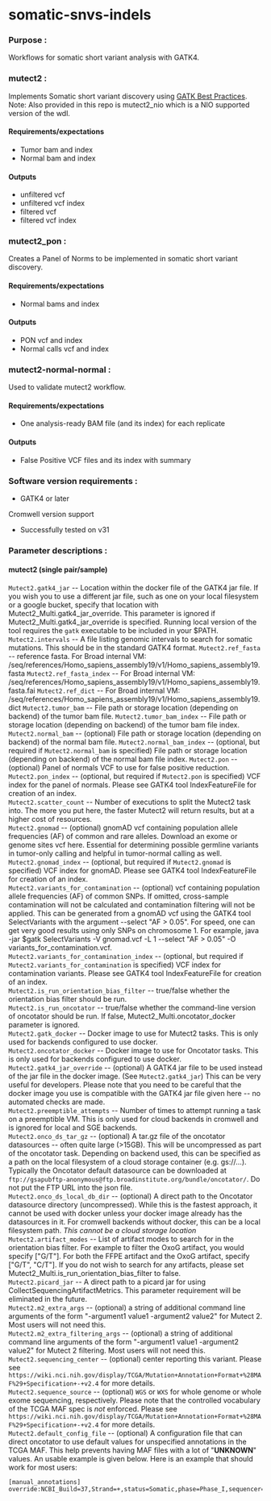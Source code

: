 # somatic-snvs-indels

### Purpose : 
Workflows for somatic short variant analysis with GATK4. 

### mutect2 :
Implements Somatic short variant discovery using [GATK Best Practices](https://software.broadinstitute.org/gatk/best-practices/workflow).
Note: Also provided in this repo is mutect2_nio which is a NIO supported version of the wdl.  

#### Requirements/expectations
- Tumor bam and index
- Normal bam and index

#### Outputs 
- unfiltered vcf 
- unfiltered vcf index 
- filtered vcf 
- filtered vcf index 

### mutect2_pon :
Creates a Panel of Norms to be implemented in somatic short variant discovery. 

#### Requirements/expectations
- Normal bams and index

#### Outputs 
- PON vcf and index
- Normal calls vcf and index

### mutect2-normal-normal :
Used to validate mutect2 workflow.

#### Requirements/expectations
- One analysis-ready BAM file (and its index) for each replicate

#### Outputs
- False Positive VCF files and its index with summary  
     
### Software version requirements :
- GATK4 or later 

Cromwell version support 
- Successfully tested on v31


### Parameter descriptions :
#### mutect2 (single pair/sample)  


``Mutect2.gatk4_jar`` -- Location within the docker file of the GATK4 jar file. If you wish you to use a different jar file, such as one on your local filesystem or a google bucket, specify that location with Mutect2_Multi.gatk4_jar_override. This parameter is ignored if Mutect2_Multi.gatk4_jar_override is specified. Running local version of the tool requires the `gatk` executable to be included in your $PATH. 
``Mutect2.intervals`` -- A file listing genomic intervals to search for somatic mutations. This should be in the standard GATK4 format. 
``Mutect2.ref_fasta`` -- reference fasta. For Broad internal VM: /seq/references/Homo_sapiens_assembly19/v1/Homo_sapiens_assembly19.fasta 
``Mutect2.ref_fasta_index`` -- For Broad internal VM: /seq/references/Homo_sapiens_assembly19/v1/Homo_sapiens_assembly19.fasta.fai 
``Mutect2.ref_dict`` -- For Broad internal VM: /seq/references/Homo_sapiens_assembly19/v1/Homo_sapiens_assembly19.dict 
``Mutect2.tumor_bam`` -- File path or storage location (depending on backend) of the tumor bam file. 
``Mutect2.tumor_bam_index`` -- File path or storage location (depending on backend) of the tumor bam file index. 
``Mutect2.normal_bam`` -- (optional) File path or storage location (depending on backend) of the normal bam file. 
``Mutect2.normal_bam_index`` -- (optional, but required if ``Mutect2.normal_bam`` is specified) File path or storage location (depending on backend) of the normal bam file index. 
``Mutect2.pon`` -- (optional) Panel of normals VCF to use for false positive reduction.  
``Mutect2.pon_index`` -- (optional, but required if ``Mutect2.pon`` is specified) VCF index for the panel of normals. Please see GATK4 tool IndexFeatureFile for creation of an index.  
``Mutect2.scatter_count`` -- Number of executions to split the Mutect2 task into. The more you put here, the faster Mutect2 will return results, but at a higher cost of resources.  
``Mutect2.gnomad`` -- (optional) gnomAD vcf containing population allele frequencies (AF) of common and rare alleles. Download an exome or genome sites vcf here. Essential for determining possible germline variants in tumor-only calling and helpful in tumor-normal calling as well.  
``Mutect2.gnomad_index`` -- (optional, but required if ``Mutect2.gnomad`` is specified) VCF index for gnomAD. Please see GATK4 tool IndexFeatureFile for creation of an index.  
``Mutect2.variants_for_contamination`` -- (optional) vcf containing population allele frequencies (AF) of common SNPs. If omitted, cross-sample contamination will not be calculated and contamination filtering will not be applied. This can be generated from a gnomAD vcf using the GATK4 tool SelectVariants with the argument --select "AF > 0.05". For speed, one can get very good results using only SNPs on chromosome 1. For example, java -jar $gatk SelectVariants -V gnomad.vcf -L 1 --select "AF > 0.05" -O variants_for_contamination.vcf.  
``Mutect2.variants_for_contamination_index`` -- (optional, but required if ``Mutect2.variants_for_contamination`` is specified) VCF index for contamination variants. Please see GATK4 tool IndexFeatureFile for creation of an index.  
``Mutect2.is_run_orientation_bias_filter`` -- true/false whether the orientation bias filter should be run.  
``Mutect2.is_run_oncotator`` -- true/false whether the command-line version of oncotator should be run. If false, Mutect2_Multi.oncotator_docker parameter is ignored.  
``Mutect2.gatk_docker`` -- Docker image to use for Mutect2 tasks. This is only used for backends configured to use docker.  
``Mutect2.oncotator_docker`` -- Docker image to use for Oncotator tasks. This is only used for backends configured to use docker.  
``Mutect2.gatk4_jar_override`` -- (optional) A GATK4 jar file to be used instead of the jar file in the docker image. (See ``Mutect2.gatk4_jar``) This can be very useful for developers. Please note that you need to be careful that the docker image you use is compatible with the GATK4 jar file given here -- no automated checks are made.  
``Mutect2.preemptible_attempts`` -- Number of times to attempt running a task on a preemptible VM. This is only used for cloud backends in cromwell and is ignored for local and SGE backends.  
``Mutect2.onco_ds_tar_gz`` -- (optional)  A tar.gz file of the oncotator datasources -- often quite large (>15GB).  This will be uncompressed as part of the oncotator task.  Depending on backend used, this can be specified as a path on the local filesystem of a cloud storage container (e.g. gs://...).  Typically the Oncotator default datasource can be downloaded at ``ftp://gsapubftp-anonymous@ftp.broadinstitute.org/bundle/oncotator/``.  Do not put the FTP URL into the json file.  
``Mutect2.onco_ds_local_db_dir`` -- (optional)  A direct path to the Oncotator datasource directory (uncompressed).  While this is the fastest approach, it cannot be used with docker unless your docker image already has the datasources in it.  For cromwell backends without docker, this can be a local filesystem path.  *This cannot be a cloud storage location*  
``Mutect2.artifact_modes`` -- List of artifact modes to search for in the orientation bias filter. For example to filter the OxoG artifact, you would specify ["G/T"]. For both the FFPE artifact and the OxoG artifact, specify ["G/T", "C/T"]. If you do not wish to search for any artifacts, please set Mutect2_Multi.is_run_orientation_bias_filter to false.  
``Mutect2.picard_jar`` -- A direct path to a picard jar for using CollectSequencingArtifactMetrics. This parameter requirement will be eliminated in the future.  
``Mutect2.m2_extra_args`` -- (optional) a string of additional command line arguments of the form "-argument1 value1 -argument2 value2" for Mutect 2. Most users will not need this.  
``Mutect2.m2_extra_filtering_args`` -- (optional) a string of additional command line arguments of the form "-argument1 value1 -argument2 value2" for Mutect 2 filtering. Most users will not need this.  
``Mutect2.sequencing_center`` -- (optional) center reporting this variant.     Please see ``https://wiki.nci.nih.gov/display/TCGA/Mutation+Annotation+Format+%28MAF%29+Specification+-+v2.4`` for more details.  
``Mutect2.sequence_source`` -- (optional)  ``WGS`` or ``WXS`` for whole genome or whole exome sequencing, respectively.  Please note that the controlled vocabulary of the TCGA MAF spec is *not* enforced.  Please see ``https://wiki.nci.nih.gov/display/TCGA/Mutation+Annotation+Format+%28MAF%29+Specification+-+v2.4`` for more details.  
``Mutect2.default_config_file`` -- (optional)  A configuration file that can direct oncotator to use default values for unspecified annotations in the TCGA MAF.  This help prevents having MAF files with a lot of "__UNKNOWN__" values.  An usable example is given below.  Here is an example that should work for most users:
```
[manual_annotations]
override:NCBI_Build=37,Strand=+,status=Somatic,phase=Phase_I,sequencer=Illumina,Tumor_Validation_Allele1=,Tumor_Validation_Allele2=,Match_Norm_Validation_Allele1=,Match_Norm_Validation_Allele2=,Verification_Status=,Validation_Status=,Validation_Method=,Score=,BAM_file=,Match_Norm_Seq_Allele1=,Match_Norm_Seq_Allele2=
```

